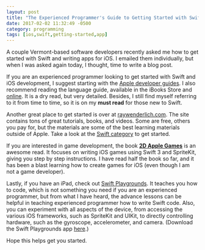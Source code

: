 ```yaml
---
layout: post
title: "The Experienced Programmer's Guide to Getting Started with Swift"
date: 2017-02-02 11:32:49 -0500
category: programming
tags: [ios,swift,getting-started,app]
---
```

A couple Vermont-based software developers recently asked me how to get started with Swift and writing apps for iOS. I emailed them individually, but when I was asked again today, I thought, time to write a blog post.

If you are an experienced programmer looking to get started with Swift and iOS development, I suggest starting with the [Apple developer guides](https://developer.apple.com/swift/resources/). I also recommend reading the language guide, available in the iBooks Store and [online](https://developer.apple.com/library/content/documentation/Swift/Conceptual/Swift_Programming_Language/index.html#//apple_ref/doc/uid/TP40014097-CH3-ID0
). It is a dry read, but very detailed. Besides, I still find myself referring to it from time to time, so it is on my **must read** for those new to Swift.

Another great place to get started is over at [raywenderlich.com](https://www.raywenderlich.com). The site contains tons of great tutorials, books, and videos. Some are free, others you pay for, but the materials are some of the best learning materials outside of Apple. Take a look at the [Swift category](https://www.raywenderlich.com/category/swift) to get started.

If you are interested in game development, the book **[2D Apple Games](https://www.raywenderlich.com/store/2d-ios-tvos-games-by-tutorials)** is an awesome read. It focuses on writing iOS games using Swift 3 and SpriteKit, giving you step by step instructions. I have read half the book so far, and it has been a blast learning how to create games for iOS (even though I am not a game developer). 

Lastly, if you have an iPad, check out [Swift Playgrounds](http://www.apple.com/swift/playgrounds/). It teaches you how to code, which is not something you need if you are an experienced programmer, but from what I have heard, the advance lessons can be helpful in teaching experienced programmer how to write Swift code. Also, you can experiment with all aspects of the device, from accessing the various iOS frameworks, such as SpriteKit and UIKit, to directly controlling hardware, such as the gyroscope, accelerometer, and camera. (Download the Swift Playgrounds app [here](https://itunes.apple.com/us/app/swift-playgrounds/id908519492?mt=8).)

Hope this helps get you started.
